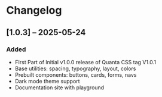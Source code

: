 # Changelog

## [1.0.3] – 2025-05-24
### Added
- FIrst Part of Initial v1.0.0 release of Quanta CSS tag V1.0.1
- Base utilities: spacing, typography, layout, colors
- Prebuilt components: buttons, cards, forms, navs
- Dark mode theme support
- Documentation site with playground
